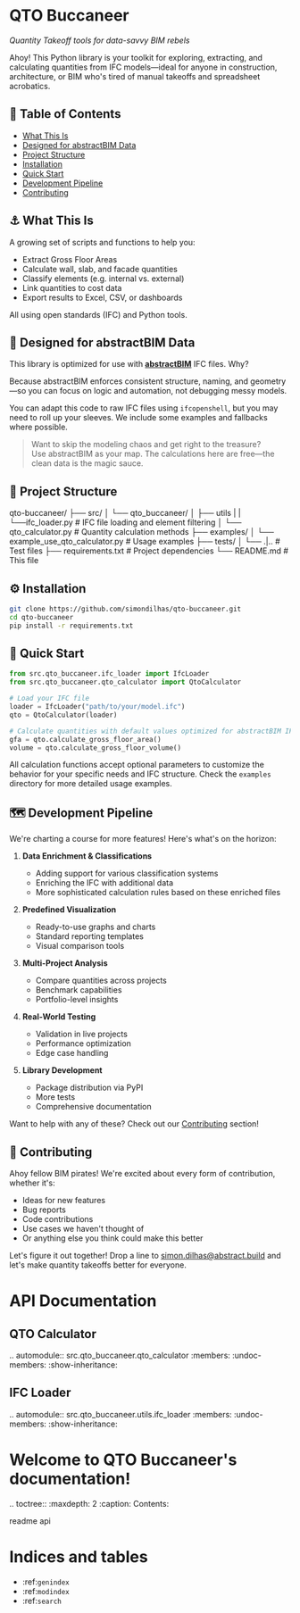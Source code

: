 # QTO Buccaneer  
*Quantity Takeoff tools for data-savvy BIM rebels*

Ahoy! This Python library is your toolkit for exploring, extracting, and calculating quantities from IFC models—ideal for anyone in construction, architecture, or BIM who's tired of manual takeoffs and spreadsheet acrobatics.

## 📑 Table of Contents
- [What This Is](#-what-this-is)
- [Designed for abstractBIM Data](#-designed-for-abstractbim-data)
- [Project Structure](#-project-structure)
- [Installation](#️-installation)
- [Quick Start](#-quick-start)
- [Development Pipeline](#-development-pipeline)
- [Contributing](#-contributing)

## ⚓ What This Is

A growing set of scripts and functions to help you:

- Extract Gross Floor Areas  
- Calculate wall, slab, and facade quantities  
- Classify elements (e.g. internal vs. external)  
- Link quantities to cost data  
- Export results to Excel, CSV, or dashboards  

All using open standards (IFC) and Python tools.

## 🧭 Designed for abstractBIM Data

This library is optimized for use with [**abstractBIM**](https://abstractbim.com) IFC files. Why?

Because abstractBIM enforces consistent structure, naming, and geometry—so you can focus on logic and automation, not debugging messy models.

You can adapt this code to raw IFC files using `ifcopenshell`, but you may need to roll up your sleeves. We include some examples and fallbacks where possible.

> Want to skip the modeling chaos and get right to the treasure?  
> Use abstractBIM as your map. The calculations here are free—the clean data is the magic sauce.

## 📁 Project Structure

qto-buccaneer/
├── src/
│ └── qto_buccaneer/
│ ├── utils
| |└──ifc_loader.py # IFC file loading and element filtering
│ └── qto_calculator.py # Quantity calculation methods
├── examples/
│ └── example_use_qto_calculator.py # Usage examples
├── tests/
│ └── .|.. # Test files
├── requirements.txt # Project dependencies
└── README.md # This file

## ⚙️ Installation

```bash
git clone https://github.com/simondilhas/qto-buccaneer.git
cd qto-buccaneer
pip install -r requirements.txt

```

## 🚀 Quick Start

```python
from src.qto_buccaneer.ifc_loader import IfcLoader
from src.qto_buccaneer.qto_calculator import QtoCalculator

# Load your IFC file
loader = IfcLoader("path/to/your/model.ifc")
qto = QtoCalculator(loader)

# Calculate quantities with default values optimized for abstractBIM IFC files
gfa = qto.calculate_gross_floor_area()
volume = qto.calculate_gross_floor_volume()
```
All calculation functions accept optional parameters to customize the behavior for your specific needs and IFC structure.
Check the `examples` directory for more detailed usage examples.

## 🗺️ Development Pipeline

We're charting a course for more features! Here's what's on the horizon:

1. **Data Enrichment & Classifications** 
   - Adding support for various classification systems
   - Enriching the IFC with additional data
   - More sophisticated calculation rules based on these enriched files

2. **Predefined Visualization**
   - Ready-to-use graphs and charts
   - Standard reporting templates
   - Visual comparison tools

3. **Multi-Project Analysis**
   - Compare quantities across projects
   - Benchmark capabilities
   - Portfolio-level insights

4. **Real-World Testing**
   - Validation in live projects
   - Performance optimization
   - Edge case handling

5. **Library Development**
   - Package distribution via PyPI
   - More tests
   - Comprehensive documentation

Want to help with any of these? Check out our [Contributing](#-contributing) section!

## 🤝 Contributing

Ahoy fellow BIM pirates! We're excited about every form of contribution, whether it's:

- Ideas for new features
- Bug reports
- Code contributions
- Use cases we haven't thought of
- Or anything else you think could make this better

Let's figure it out together! Drop a line to simon.dilhas@abstract.build and let's make quantity takeoffs better for everyone.

API Documentation
===============

QTO Calculator
-------------

.. automodule:: src.qto_buccaneer.qto_calculator
   :members:
   :undoc-members:
   :show-inheritance:

IFC Loader
----------

.. automodule:: src.qto_buccaneer.utils.ifc_loader
   :members:
   :undoc-members:
   :show-inheritance:

Welcome to QTO Buccaneer's documentation!
=======================================

.. toctree::
   :maxdepth: 2
   :caption: Contents:

   readme
   api

Indices and tables
==================

* :ref:`genindex`
* :ref:`modindex`
* :ref:`search`
